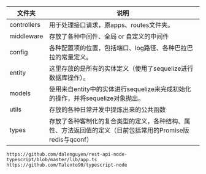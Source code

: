 
文件夹 | 说明
---|---
controllers | 用于处理接口请求，原apps、routes文件夹。
middleware | 存放了各种中间件、全局 or 自定义的中间件
config | 各种配置项的位置，包括端口、log路径、各种巴拉巴拉的常量定义。
entity | 这里存放的是所有的实体定义（使用了sequelize进行数据库操作）。
models | 使用来自entity中的实体进行sequelize来完成初始化的操作，并将sequelize对象抛出。
utils | 存放的各种日常开发中提炼出来的公共函数
types | 存放了各种客制化的复合类型的定义，各种结构、属性、方法返回值的定义（目前包括常用的Promise版redis与qconf）


```
https://github.com/dalenguyen/rest-api-node-typescript/blob/master/lib/app.ts
https://github.com/Talento90/typescript-node
```
